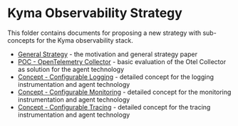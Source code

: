 # Kyma Observability Strategy

This folder contains documents for proposing a new strategy with sub-concepts for the Kyma observability stack.

* [General Strategy](./strategy.md) - the motivation and general strategy paper
* [POC - OpenTelemetry Collector](./opentelemetry/README.md.md) - basic evaluation of the Otel Collector as solution for the agent technology
* [Concept - Configurable Logging](./configurable-logging/README.md) - detailed concept for the logging instrumentation and agent technology
* [Concept - Configurable Monitoring](./configurable-monitoring/README.md) - detailed concept for the monitoring instrumentation and agent technology
* [Concept - Configurable Tracing](./configurable-tracing/README.md) - detailed concept for the tracing instrumentation and agent technology